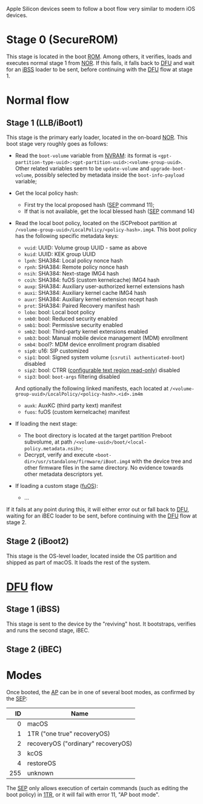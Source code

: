Apple Silicon devices seem to follow a boot flow very similar to modern iOS devices.

# Stage 0 (SecureROM)

This stage is located in the boot [ROM](Glossary.md#r). Among others, it verifies, loads and executes normal stage 1 from [NOR](Glossary.md#n). If this fails, it falls back to [DFU](Glossary.md#d) and wait for an [iBSS](Glossary.md#i) loader to be sent, before continuing with the [DFU](Glossary.md#d) flow at stage 1.

# Normal flow

## Stage 1 (LLB/iBoot1)

This stage is the primary early loader, located in the on-board [NOR](Glossary.md#n). This boot stage very roughly goes as follows:

* Read the `boot-volume` variable from [NVRAM](Glossary.md#n): its format is `<gpt-partition-type-uuid>:<gpt-partition-uuid>:<volume-group-uuid>`. Other related variables seem to be `update-volume` and `upgrade-boot-volume`, possibly selected by metadata inside the `boot-info-payload` variable;
* Get the local policy hash:
  - First try the local proposed hash ([SEP](Glossary.md#s) command 11);
  - If that is not available, get the local blessed hash ([SEP](Glossary.md#s) command 14)
* Read the local boot policy, located on the iSCPreboot partition at `/<volume-group-uuid>/LocalPolicy/<policy-hash>.img4`. This boot policy has the following specific metadata keys:
  - `vuid`: UUID: Volume group UUID - same as above
  - `kuid`: UUID: KEK group UUID
  - `lpnh`: SHA384: Local policy nonce hash
  - `rpnh`: SHA384: Remote policy nonce hash
  - `nsih`: SHA384: Next-stage IMG4 hash
  - `coih`: SHA384: fuOS (custom kernelcache) IMG4 hash
  - `auxp`: SHA384: Auxiliary user-authorized kernel extensions hash
  - `auxi`: SHA384: Auxiliary kernel cache IMG4 hash
  - `auxr`: SHA384: Auxiliary kernel extension recept hash
  - `prot`: SHA384: Paired Recovery manifest hash
  - `lobo`: bool: Local boot policy
  - `smb0`: bool: Reduced security enabled
  - `smb1`: bool: Permissive security enabled
  - `smb2`: bool: Third-party kernel extensions enabled
  - `smb3`: bool: Manual mobile device management (MDM) enrollment
  - `smb4`: bool?: MDM device enrollment program disabled
  - `sip0`: u16: SIP customized
  - `sip1`: bool: Signed system volume (`csrutil authenticated-boot`) disabled
  - `sip2`: bool: CTRR ([configurable text region read-only](https://keith.github.io/xcode-man-pages/bputil.1.html)) disabled
  - `sip3`: bool: `boot-args` filtering disabled

  And optionally the following linked manifests, each located at `/<volume-group-uuid>/LocalPolicy/<policy-hash>.<id>.im4m`
  - `auxk`: AuxKC (third party kext) manifest
  - `fuos`: fuOS (custom kernelcache) manifest

* If loading the next stage:

  - The boot directory is located at the target partition Preboot subvolume, at path `/<volume-uuid>/boot/<local-policy.metadata.nsih>`;
  - Decrypt, verify and execute `<boot-dir>/usr/standalone/firmware/iBoot.img4` with the device tree and other firmware files in the same directory. No evidence towards other metadata descriptors yet.

* If loading a custom stage ([fuOS](Glossary.md#f)):

  - ...

If it fails at any point during this, it will either error out or fall back to [DFU](Glossary.md#d), waiting for an iBEC loader to be sent, before continuing with the [DFU](Glossary.md#d) flow at stage 2.

## Stage 2 (iBoot2)

This stage is the OS-level loader, located inside the OS partition and shipped as part of macOS. It loads the rest of the system.

# [DFU](Glossary.md#d) flow

## Stage 1 (iBSS)

This stage is sent to the device by the "reviving" host. It bootstraps, verifies and runs the second stage, iBEC.

## Stage 2 (iBEC)

# Modes

Once booted, the [AP](Glossary.md#a) can be in one of several boot modes, as confirmed by the [SEP](Glossary.md#s):

|  ID | Name                                      |
|----:|-------------------------------------------|
|   0 | macOS                                     |
|   1 | 1TR ("one true" recoveryOS)               |
|   2 | recoveryOS ("ordinary" recoveryOS)        |
|   3 | kcOS                                      |
|   4 | restoreOS                                 |
| 255 | unknown                                   |

The [SEP](Glossary.md#s) only allows execution of certain commands (such as editing the boot policy) in [1TR](Glossary.md#1), or it will fail with error 11, "AP boot mode".
